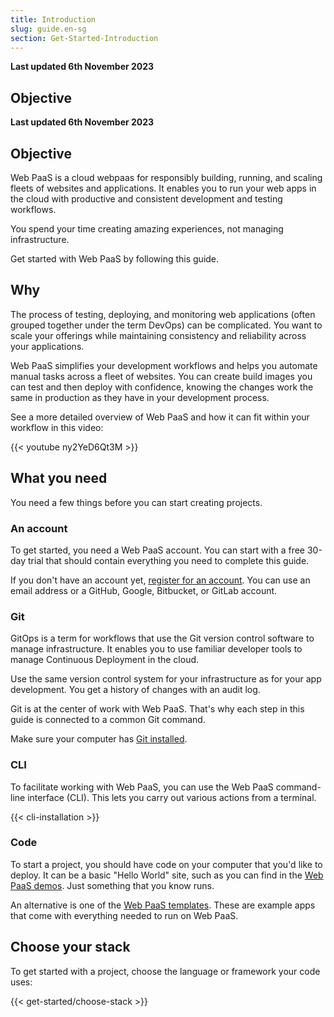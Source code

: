 ```yaml
---
title: Introduction
slug: guide.en-sg
section: Get-Started-Introduction
---
```


**Last updated 6th November 2023**



## Objective  

**Last updated 6th November 2023**



## Objective  

Web PaaS is a cloud webpaas for responsibly building, running, and scaling fleets of websites and applications.
It enables you to run your web apps in the cloud with productive and consistent development and testing workflows.

You spend your time creating amazing experiences, not managing infrastructure.

Get started with Web PaaS by following this guide.

## Why

The process of testing, deploying, and monitoring web applications (often grouped together under the term DevOps)
can be complicated.
You want to scale your offerings while maintaining consistency and reliability across your applications.

Web PaaS simplifies your development workflows and helps you automate manual tasks across a fleet of websites.
You can create build images you can test and then deploy with confidence,
knowing the changes work the same in production as they have in your development process.

See a more detailed overview of Web PaaS and how it can fit within your workflow in this video:

{{< youtube ny2YeD6Qt3M >}}

## What you need

You need a few things before you can start creating projects.

### An account

To get started, you need a Web PaaS account.
You can start with a free 30-day trial that should contain everything you need to complete this guide.

If you don't have an account yet, [register for an account](https://auth.api.platform.sh/register).
You can use an email address or a GitHub, Google, Bitbucket, or GitLab account.

### Git

GitOps is a term for workflows that use the Git version control software to manage infrastructure.
It enables you to use familiar developer tools to manage Continuous Deployment in the cloud.

Use the same version control system for your infrastructure as for your app development.
You get a history of changes with an audit log.

Git is at the center of work with Web PaaS.
That's why each step in this guide is connected to a common Git command.

Make sure your computer has [Git installed](https://git-scm.com/downloads).

### CLI

To facilitate working with Web PaaS, you can use the Web PaaS command-line interface (CLI).
This lets you carry out various actions from a terminal.

{{< cli-installation >}}

### Code

To start a project, you should have code on your computer that you'd like to deploy.
It can be a basic "Hello World" site, such as you can find in the [Web PaaS demos](https://github.com/platformsh-demos).
Just something that you know runs.

An alternative is one of the [Web PaaS templates](../development/templates.md).
These are example apps that come with everything needed to run on Web PaaS.

## Choose your stack

To get started with a project, choose the language or framework your code uses:

{{< get-started/choose-stack >}}
